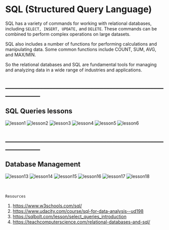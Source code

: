 # SQL (Structured Query Language)

 SQL has a variety of commands for working with relational databases, including `SELECT, INSERT, UPDATE,` and `DELETE`. These commands can be combined to perform complex operations on large datasets.

 SQL also includes a number of functions for performing calculations and manipulating data. Some common functions include COUNT, SUM, AVG, and MAX/MIN.

So the relational databases and SQL are fundamental tools for managing and analyzing data in a wide range of industries and applications. 

## _____________________________________________________________

## SQL Queries lessons

![lesson1](./lesson1.png)
![lesson2](./lesson2.png)
![lesson3](./lesson3.png)
![lesson4](./lesson4.png)
![lesson5](./lesson5.png)
![lesson6](./lesson6.png)

## _____________________________________________________________

##  Database Management

 ![lesson13](./lesson13.png)
 ![lesson14](./lesson14.png)
 ![lesson15](./lesson15.png)
 ![lesson16](./lesson16.png)
 ![lesson17](./lesson17.png)
 ![lesson18](./lesson18.png)


<br><br>
`Resources`

1. <https://www.w3schools.com/sql/>
2. <https://www.udacity.com/course/sql-for-data-analysis--ud198>
3. <https://sqlbolt.com/lesson/select_queries_introduction>
4. <https://teachcomputerscience.com/relational-databases-and-sql/>